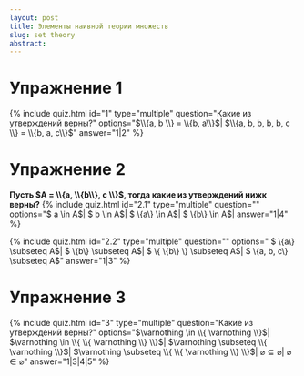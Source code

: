 ```yaml
---
layout: post
title: Элементы наивной теории множеств
slug: set theory
abstract: 
---
```



# Упражнениe 1 

{% include quiz.html 
  id="1" 
  type="multiple" 
  question="Какие из утверждений верны?" 
  options="$\\{a, b \\} = \\{b, a\\}$|
  $\\{a, b, b, b, b, c \\} = \\{b, a, c\\}$"
  answer="1|2" 
%}

# Упражнениe 2
**Пусть $A = \\{a, \\{b\\}, c \\}$, тогда какие из утверждений нижк верны?** 
{% include quiz.html 
  id="2.1" 
  type="multiple" 
  question="" 
  options="$ a \in A$|
$ b \in A$|
$ \\{a\\} \in A$|
$ \\{b\\} \in A$|
answer="1|4" 
%}

{% include quiz.html 
  id="2.2" 
  type="multiple" 
  question="" 
  options="
$ \\{a\\} \subseteq A$|
$ \\{b\\} \subseteq A$|
$ \\{ \\{b\\} \\} \subseteq A$|
$ \\{a, b, c\\} \subseteq A$" 
answer="1|3" 
%}

# Упражнениe 3
{% include quiz.html 
  id="3" 
  type="multiple" 
  question="Какие из утверждений верны?" 
  options="$\varnothing \in \\{ \varnothing \\}$|
$\varnothing \in \\{ \\{ \varnothing \\} \\}$|
$\varnothing \subseteq \\{ \varnothing \\}$|
$\varnothing \subseteq \\{ \\{ \varnothing \\} \\}$|
$\varnothing \subseteq \varnothing$|
$\varnothing \in \varnothing$" 
answer="1|3|4|5" 
%}

